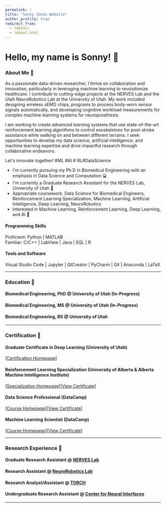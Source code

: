 ```yaml
---
permalink: /
title: "Sonny Jones Website"
author_profile: true
redirect_from: 
  - /about/
  - /about.html
---
```


<link rel="stylesheet" type="text/css" href="style.css">
<h1 align = "left"> Hello, my name is Sonny! 🐣 </h1>

### About Me 📰

As a passionate data-driven researcher, I thrive on collaboration and innovation, particularly in leveraging machine learning to revolutionize healthcare. I contribute to cutting-edge projects at the NERVES Lab and the Utah NeuroRobotics Lab at the University of Utah. My work included designing wireless sEMG chips, programs to process body-worn sensor signals automatically, and developing cognitive workload measurements for complex machine learning systems for neuroprosthesis. 

I am working to create advanced learning systems that use state-of-the-art reinforcement learning algorithms to control exoskeletons for post-stroke assistance while walking on and between different terrains. I seek opportunities to develop my data science, artificial intelligence, and machine learning expertise and drive impactful research through collaborative endeavors.

Let's innovate together! #ML #AI # RL#DataScience

<p>
  <ul>
    <li>I'm currently pursuing my Ph.D in Biomedical Engineering with an emphasis in Data Science and Computation 💻 </li>
    <li>I'm currently a Graduate Research Assistant for the NERVES Lab, University of Utah 🧠 </li>
    <li>Appropriate coursework: Data Science for Biomedical Engineers, Reinforcement Learning Specialization, Machine Learning, Artificial Intelligence, Deep Learning, NeuroRobotics </li>
    <li>Interested in Machine Learning, Reinforcement Learning, Deep Learning, and AI 🦾 </li>
  </ul>
</p>

#### Programming Skills  
Proficient: Python | MATLAB  
Familiar: C/C++ | LabView | Java | SQL | R

#### Tools and Software  
Visual Studio Code | Jupyter | QtCreator | PyCharm | Git | Anaconda | LaTeX

---

### Education 📖
#### Biomedical Engineering, PhD @ University of Utah (In-Progress)  
#### Biomedical Engineering, MS @ University of Utah (In-Progress)   
#### Biomedical Engineering, BS @ University of Utah  

---

### Certification 📃
#### Graduate Certificate in Deep Learning (University of Utah)  
[[Certification Homepage](https://www.cs.utah.edu/graduate/academic-programs/certificate-programs/graduate-certificate-in-deep-learning/)]  
#### Reinforcement Learning Specialization (University of Alberta & Alberta Machine Intelligence Institute)  
[[Specialization Homepage](https://www.coursera.org/specializations/reinforcement-learning)][[View Certificate](https://www.coursera.org/verify/specialization/CWUW9VCJAC87)]  
#### Data Science Professional (DataCamp)  
[[Course Homepage](https://www.datacamp.com/tracks/data-scientist-professional-with-python)][[View Certificate](https://www.datacamp.com/certificate/DS0020609141286)]  
#### Machine Learning Scientist (DataCamp)  
[[Course Homepage](https://www.datacamp.com/tracks/machine-learning-scientist-with-python)][[View Certificate](https://www.datacamp.com/completed/statement-of-accomplishment/track/8b3cc836625f4ce083af49e5f01d0038ee2aeee7)]  

---
  
### Research Experience 🥼
#### Graduate Research Assistant @ [NERVES Lab](https://nerves.bme.utah.edu/)  
#### Research Assistant @ [NeuroRobotics Lab](https://neurorobotics.ece.utah.edu/)
#### Research Analyst/Assistant @ [TORCH](https://medicine.utah.edu/internal-medicine/epidemiology/research-programs/torch) 
#### Undergraduate Research Assistant @ [Center for Neural Interfaces](https://cni.bme.utah.edu/)

---
